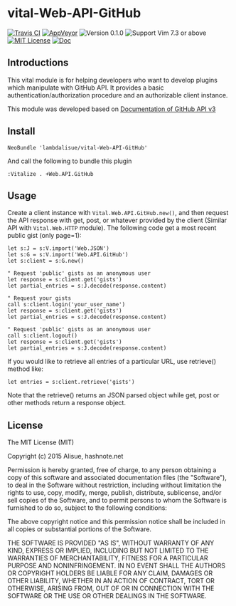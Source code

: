 vital-Web-API-GitHub
==============================================================================
[![Travis CI](https://img.shields.io/travis/lambdalisue/vital-Web-API-GitHub/master.svg?style=flat-square&label=Travis%20CI)](https://travis-ci.org/lambdalisue/vital-Web-API-GitHub) [![AppVeyor](https://img.shields.io/appveyor/ci/lambdalisue/vital-Web-API-GitHub/master.svg?style=flat-square&label=AppVeyor)](https://ci.appveyor.com/project/lambdalisue/vital-Web-API-GitHub/branch/master) ![Version 0.1.0](https://img.shields.io/badge/version-0.1.0-yellow.svg?style=flat-square) ![Support Vim 7.3 or above](https://img.shields.io/badge/support-Vim%207.3%20or%20above-yellowgreen.svg?style=flat-square) [![MIT License](https://img.shields.io/badge/license-MIT-blue.svg?style=flat-square)](LICENSE) [![Doc](https://img.shields.io/badge/doc-%3Ah%20vim--gista-orange.svg?style=flat-square)](doc/vital-web-api-github.txt)


Introductions
-------------------------------------------------------------------------------
This vital module is for helping developers who want to develop plugins which
manipulate with GitHub API.
It provides a basic authentication/authorization procedure and an authorizable
client instance.

This module was developed based on [Documentation of GitHub API v3](https://developer.github.com/v3/)

Install
-------------------------------------------------------------------------------

```vim
NeoBundle 'lambdalisue/vital-Web-API-GitHub'
```

And call the following to bundle this plugin

```vim
:Vitalize . +Web.API.GitHub
```

Usage
-------------------------------------------------------------------------------

Create a client instance with `Vital.Web.API.GitHub.new()`, and then request
the API response with get, post, or whatever provided by the client (Similar API with `Vital.Web.HTTP` module).
The following code get a most recent public gist (only page=1):

```vim
let s:J = s:V.import('Web.JSON')
let s:G = s:V.import('Web.API.GitHub')
let s:client = s:G.new()

" Request 'public' gists as an anonymous user
let response = s:client.get('gists')
let partial_entries = s:J.decode(response.content)

" Request your gists
call s:client.login('your_user_name')
let response = s:client.get('gists')
let partial_entries = s:J.decode(response.content)

" Request 'public' gists as an anonymous user
call s:client.logout()
let response = s:client.get('gists')
let partial_entries = s:J.decode(response.content)
```

If you would like to retrieve all entries of a particular URL, use retrieve()
method like:

```vim
let entries = s:client.retrieve('gists')
```

Note that the retrieve() returns an JSON parsed object while get, post or
other methods return a response object.

License
-------------------------------------------------------------------------------
The MIT License (MIT)

Copyright (c) 2015 Alisue, hashnote.net

Permission is hereby granted, free of charge, to any person obtaining a copy
of this software and associated documentation files (the "Software"), to deal
in the Software without restriction, including without limitation the rights
to use, copy, modify, merge, publish, distribute, sublicense, and/or sell
copies of the Software, and to permit persons to whom the Software is
furnished to do so, subject to the following conditions:

The above copyright notice and this permission notice shall be included in
all copies or substantial portions of the Software.

THE SOFTWARE IS PROVIDED "AS IS", WITHOUT WARRANTY OF ANY KIND, EXPRESS OR
IMPLIED, INCLUDING BUT NOT LIMITED TO THE WARRANTIES OF MERCHANTABILITY,
FITNESS FOR A PARTICULAR PURPOSE AND NONINFRINGEMENT. IN NO EVENT SHALL THE
AUTHORS OR COPYRIGHT HOLDERS BE LIABLE FOR ANY CLAIM, DAMAGES OR OTHER
LIABILITY, WHETHER IN AN ACTION OF CONTRACT, TORT OR OTHERWISE, ARISING FROM,
OUT OF OR IN CONNECTION WITH THE SOFTWARE OR THE USE OR OTHER DEALINGS IN
THE SOFTWARE.
